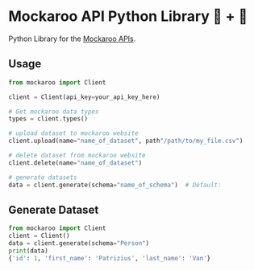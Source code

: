 # Mockaroo API Python Library 🐍 + 🦘

Python Library for the [Mockaroo APIs](https://mockaroo.com/docs).

## Usage

```python
from mockaroo import Client

client = Client(api_key=your_api_key_here)

# Get mockaroo data types
types = client.types()

# upload dataset to mockaroo website
client.upload(name="name_of_dataset", path"/path/to/my_file.csv")

# delete dataset from mockaroo website
client.delete(name="name_of_dataset")

# generate datasets
data = client.generate(schema="name_of_schema")  # Default:
```

## Generate Dataset

```python
from mockaroo import Client
client = Client()
data = client.generate(schema="Person")
print(data)
{'id': 1, 'first_name': 'Patrizius', 'last_name': 'Van'}
```
